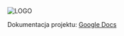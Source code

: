 ![LOGO](https://i.ibb.co/NZNMsKf/logo.png)

Dokumentacja projektu: [Google Docs](https://docs.google.com/document/d/1y6R1cgzgusEYjIpQH_sow7xHBxqv4VVPmf_8HFbn_7k/edit)
